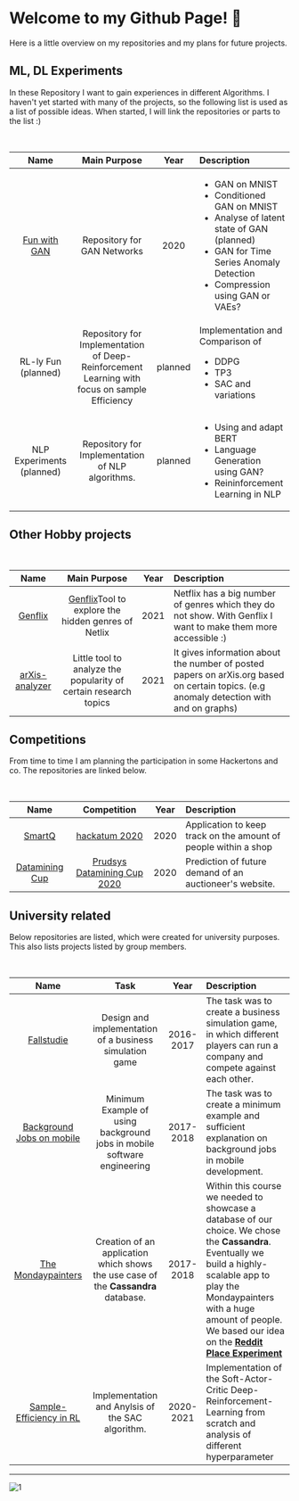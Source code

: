 # Welcome to my Github Page! 👋

Here is a little overview on my repositories and my plans for future projects.

## ML, DL Experiments

In these Repository I want to gain experiences in different Algorithms. I haven't yet started with many of the projects, so the following list is used as a list of possible ideas. When started, I will link the repositories or parts to the list :) </br>
  
</br>

  | Name   | Main Purpose | Year | Description
  |:---:   | :---: | :---: |  :---
  | [Fun with GAN](https://github.com/sukram42/project-fun-with-GAN) | Repository for GAN Networks |2020| <ul><li>GAN on MNIST</li><li>Conditioned GAN on MNIST</li><li>Analyse of latent state of GAN (planned)</li><li>GAN for Time Series Anomaly Detection</li><li>Compression using GAN or VAEs? </li></ul>
  | RL-ly Fun (planned) | Repository for Implementation of Deep-Reinforcement Learning with focus on sample Efficiency |planned | Implementation and Comparison of <ul><li>DDPG</li><li>TP3</li><li>SAC and variations</li></ul>
  | NLP Experiments (planned) | Repository for Implementation of NLP algorithms. | planned | <ul><li>Using and adapt BERT</li><li>Language Generation using GAN?</li><li>Reininforcement Learning in NLP</li></ul>

## Other Hobby projects

</br>

  | Name   | Main Purpose | Year | Description
  |:---:   | :---: | :---: |  :---
  | [Genflix](https://sukram42.github.io/genflix/) |[Genflix](https://github.com/sukram42/genflix)Tool to explore the hidden genres of Netlix |2021| Netflix has a big number of genres which they do not show. With Genflix I want to make them more accessible :)
  | [arXis-analyzer](https://github.com/sukram42/arXiv-analyser)| Little tool to analyze the popularity of certain research topics  | 2021 | It gives information about the number of posted papers on arXis.org based on certain topics. (e.g anomaly detection with and on graphs)

  
## Competitions
From time to time I am planning the participation in some Hackertons and co. The repositories are linked below.
  
</br>

  | Name   | Competition | Year | Description
  |:---:   | :---:       |  :---: |:---
  | [SmartQ](https://github.com/sukram42/SmartQ) | [hackatum 2020](https://devpost.com/software/smartqueue-4im8hf ) | 2020|Application to keep track on the amount of people within a shop
  | [Datamining Cup](https://github.com/sukram42/tum-prudsys-datamining-cup) | [Prudsys Datamining Cup 2020](https://www.data-mining-cup.com/dmc-2020/) | 2020 | Prediction of future demand of an auctioneer's website.


## University related

Below repositories are listed, which were created for university purposes. This also lists projects listed by group members.
    
</br>

  | Name   | Task | Year | Description
  |:---:   | :---: |  :---: | :---
  | [Fallstudie](https://github.com/sukram42/Fallstudie) | Design and implementation of a business simulation game | 2016-2017 | The task was to create a business simulation game, in which different players can run a company and compete against each other.
  | [Background Jobs on mobile](https://github.com/sukram42/mobile1_pfisterer_backgroundjobs)| Minimum Example of using background jobs in mobile software engineering | 2017-2018 | The task was to create a minimum example and sufficient explanation on background jobs in mobile development.
  | [The Mondaypainters](https://github.com/TimMaa/project-bladerunner)| Creation of an application which shows the use case of the __Cassandra__ database. | 2017-2018 | Within this course we needed to showcase a database of our choice. We chose the __Cassandra__. Eventually we build a highly-scalable app to play the Mondaypainters with a huge amount of people. We based our idea on the [**Reddit Place Experiment**](https://en.wikipedia.org/wiki/Place_(Reddit))
  | [Sample-Efficiency in RL](https://github.com/davelbit/DTU-RL-Sample-Efficiency) | Implementation and Anylsis of the SAC algorithm. | 2020-2021 | Implementation of the Soft-Actor-Critic Deep-Reinforcement-Learning from scratch and analysis of different hyperparameter

---

![1](https://github-readme-stats.vercel.app/api/top-langs/?username=sukram42)
